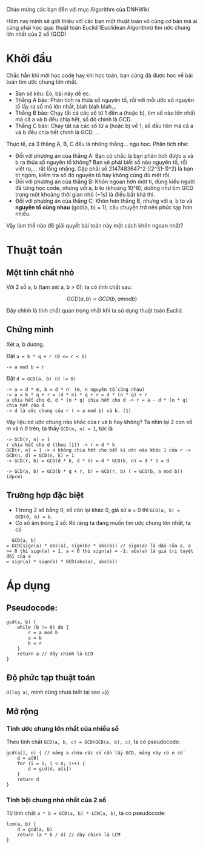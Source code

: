 Chào mừng các bạn đến với mục Algorithm của DNHWiki.

Hôm nay mình sẽ giới thiệu với các bạn một thuật toán vô cùng cơ bản mà ai cũng phải học qua: thuật toán Euclid (Euclidean Algorithm) tìm ước chung lớn nhất của 2 số (GCD)

# Khởi đầu
Chắc hẳn khi mới học code hay khi học toán, bạn cũng đã được học về bài toán tìm ước chung lớn nhất.
- Bạn sẽ kêu: Eo, bài này dễ ẹc.
- Thằng A bảo: Phân tích ra thừa số nguyên tố, rồi với mỗi ước số nguyên tố lấy ra số mũ lớn nhất, blah blah blah...
- Thằng B bảo: Chạy tất cả các số từ 1 đến a (hoặc b), tìm số nào lớn nhất mà cả a và b đều chia hết, số đó chính là GCD.
- Thằng C bảo: Chạy tất cả các số từ a (hoặc b) về 1, số đầu tiên mà cả a và b đều chia hết chính là GCD.
...

Thực tế, cả 3 thằng A, B, C đều là những thằng... ngu học. Phân tích nhé:
- Đối với phương án của thằng A: Bạn có chắc là bạn phân tích được a và b ra thừa số nguyên tố không? Bạn sẽ phải biết số nào nguyên tố, rồi viết ra,... rất lằng nhằng. Gặp phải số 2147483647^2 ((2^31-1)^2) là bạn tịt ngóm, kiểm tra số đó nguyên tố hay không cũng đủ mệt rồi.
- Đối với phương án của thằng B: Khôn ngoan hơn một tí, đúng kiểu người đã từng học code, nhưng với a, b to (khoảng 10^8), dường như tìm GCD trong một khoảng thời gian nhỏ (~1s) là điều bất khả thi.
- Đối với phương án của thằng C: Khôn hơn thằng B, nhưng với a, b to và **nguyên tố cùng nhau** (gcd(a, b) = 1), câu chuyện trở nên phức tạp hơn nhiều.

Vậy làm thế nào để giải quyết bài toán này một cách khôn ngoan nhất?

# Thuật toán
## Một tính chất nhỏ
Với 2 số a, b (tạm xét a, b > 0); ta có tính chất sau:
```math
GCD(a, b) = GCD(b, a mod b)
```
Đây chính là tính chất quan trọng nhất khi ta sử dụng thuật toán Euclid.

## Chứng minh
Xét a, b dương.

Đặt `a = b * q + r (0 <= r < b)`
```
-> a mod b = r
```
Đặt `d = GCD(a, b) (d != 0)`
```
-> a = d * m, b = d * n` (m, n nguyên tố cùng nhau)
-> a = b * q + r = (d * n) * q + r = d * (n * q) + r
a chia hết cho d, d * (n * q) chia hết cho d -> r = a - d * (n * q) chia hết cho d
-> d là ước chung của r ( = a mod b) và b. (1)
```
Vậy liệu có ước chung nào khác của r và b hay không?
Ta nhìn lại 2 con số m và n ở trên, ta thấy `GCD(m, n) = 1`, tức là
```GCD(n * q + r, n) = 1
-> GCD(r, n) = 1
r chia hết cho d (theo (1)) -> r = d * k
GCD(r, n) = 1 -> n không chia hết cho bất kì ước nào khác 1 của r -> GCD(n, d) = GCD(n, k) = 1
-> GCD(r, b) = GCD(d * k, d * n) = d * GCD(k, n) = d * 1 = d

-> GCD(a, b) = GCD(b * q + r, b) = GCD(r, b) ( = GCD(b, a mod b)) (đpcm)
```

## Trường hợp đặc biệt
- 1 trong 2 số bằng 0, số còn lại khác 0, giả sử a = 0 thì `GCD(a, b) = GCD(0, b) = b`.
- Có số âm trong 2 số: Rõ ràng ta đang muốn tìm ước chung lớn nhất, ta có
```
  GCD(a, b)
= GCD(sign(a) * abs(a), sign(b) * abs(b)) // sign(a) là dấu của a, a >= 0 thì sign(a) = 1, a < 0 thì sign(a) = -1; abs(a) là giá trị tuyệt đối của a
= sign(a) * sign(b) * GCD(abs(a), abs(b))
```

# Áp dụng
## Pseudocode:
```
gcd(a, b) {
	while (b != 0) do {
		r = a mod b
		a = b
		b = r
	}
	return a // đây chính là GCD
}
```

## Độ phức tạp thuật toán
`O(log a)`, mình cũng chưa biết tại sao =))

## Mở rộng
### Tính ước chung lớn nhất của nhiều số
Theo tính chất `GCD(a, b, c) = GCD(GCD(a, b), c)`, ta có pseudocode:
```
gcd(a[], n) { // mảng a chứa các số cần lấy GCD, mảng này có n số
	d = a[0]
	for (i = 1; i < n; i++) {
		d = gcd(d, a[i])
	}
	return d
}
```

### Tính bội chung nhỏ nhất của 2 số
Từ tính chất `a * b = GCD(a, b) * LCM(a, b)`, ta có pseudocode:
```
lcm(a, b) {
	d = gcd(a, b)
	return (a * b / d) // đây chính là LCM
}
```
